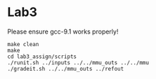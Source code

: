 <!--
 * @Author: Xiang Pan
 * @Date: 2021-07-13 19:19:38
 * @LastEditTime: 2021-07-27 18:59:27
 * @LastEditors: Xiang Pan
 * @Description: 
 * @FilePath: /Lab3/submissions/README.md
 * xiangpan@nyu.edu
-->
# Lab3
Please ensure gcc-9.1 works properly!
```
make clean
make
cd lab3_assign/scripts
./runit.sh ../inputs ../../mmu_outs ../../mmu
./gradeit.sh ../../mmu_outs ../refout
```

